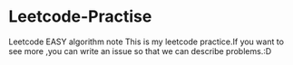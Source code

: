 # Leetcode-Practise
Leetcode EASY algorithm note
This is my leetcode practice.If you want to see more ,you can write an issue so that we can describe problems.:D
